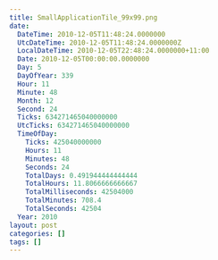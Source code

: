 ```yaml
---
title: SmallApplicationTile_99x99.png
date:
  DateTime: 2010-12-05T11:48:24.0000000
  UtcDateTime: 2010-12-05T11:48:24.0000000Z
  LocalDateTime: 2010-12-05T22:48:24.0000000+11:00
  Date: 2010-12-05T00:00:00.0000000
  Day: 5
  DayOfYear: 339
  Hour: 11
  Minute: 48
  Month: 12
  Second: 24
  Ticks: 634271465040000000
  UtcTicks: 634271465040000000
  TimeOfDay:
    Ticks: 425040000000
    Hours: 11
    Minutes: 48
    Seconds: 24
    TotalDays: 0.491944444444444
    TotalHours: 11.8066666666667
    TotalMilliseconds: 42504000
    TotalMinutes: 708.4
    TotalSeconds: 42504
  Year: 2010
layout: post
categories: []
tags: []
---
```


